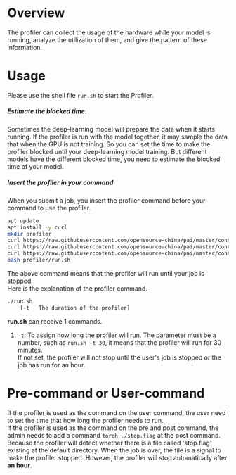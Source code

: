 # Overview
The profiler can collect the usage of the hardware while your model is
running, analyze the utilization of them, and give the pattern of these
information.
# Usage
Please use the shell file `run.sh` to start the Profiler.  
##### Estimate the blocked time.
Sometimes the deep-learning model will prepare the data when it starts
running. If the profiler is run with the model together, it may sample
the data that when the GPU is not training. So you can set the time to
make the profiler blocked until your deep-learning model training. But
different models have the different blocked time, you need to estimate
the blocked time of your model.
##### Insert the profiler in your command
When you submit a job, you insert the profiler command before your
command to use the profiler.  
```bash
apt update
apt install -y curl
mkdir profiler
curl https://raw.githubusercontent.com/opensource-china/pai/master/contrib/profiler/profiler.py -o profiler/profiler.py
curl https://raw.githubusercontent.com/opensource-china/pai/master/contrib/profiler/utils.py -o profiler/utils.py
curl https://raw.githubusercontent.com/opensource-china/pai/master/contrib/profiler/run.sh -o profiler/run.sh
bash profiler/run.sh
``` 
The above command means that the profiler will run until your job is
stopped.  
Here is the explanation of the profiler command.

```bash
./run.sh
    [-t   The duration of the profiler]
```

**run.sh** can receive 1 commands.
1. `-t`: To assign how long the profiler will run. The parameter must be
   a number, such as `run.sh -t 30`, it means that the profiler will run
   for 30 minutes.  
   If not set, the profiler will not stop until the user's job is
   stopped or the job has run for an hour. 
# Pre-command or User-command
If the profiler is used as the command on the user command, the user
need to set the time that how long the profiler needs to run.  
If the profiler is used as the command on the pre and post command, the
admin needs to add a command `torch ./stop.flag` at the post command.
Because the profiler will detect whether there is a file called
'stop.flag' existing at the default directory. When the job is over, the
file is a signal to make the profiler stopped. However, the profiler
will stop automatically after **an hour**.